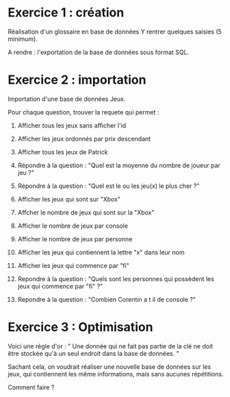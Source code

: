 # Exercice 1 : création

Réalisation d'un glossaire en base de données
Y rentrer quelques saisies (5 minimum). 

A rendre : l'exportation de la base de données sous format SQL.

# Exercice 2 : importation

Importation d'une base de données Jeux.

Pour chaque question, trouver la requete qui permet :

1. Afficher tous les jeux sans afficher l'id

2. Afficher les jeux ordonnés par prix descendant

3. Afficher tous les jeux de Patrick

4. Répondre à la question : "Quel est la moyenne du nombre de joueur par jeu ?"

5. Répondre à la question : "Quel est le ou les jeu(x) le plus cher ?"

6. Afficher les jeux qui sont sur "Xbox"

7. Affcher le nombre de jeux qui sont sur la "Xbox"

8. Afficher le nombre de jeux par console

9. Afficher le nombre de jeux par personne

10. Afficher les jeux qui contiennent la lettre "x" dans leur nom

11. Afficher les jeux qui commence par "fi"

12. Repondre à la question : "Quels sont les personnes qui possèdent les jeux qui commence par "fi" ?"

13. Repondre à la question : "Combien Corentin a t il de console ?"


# Exercice 3 : Optimisation

Voici une règle d'or :
" Une donnée qui ne fait pas partie de la clé ne doit être stockée qu'à un seul endroit dans la base de données. " 

Sachant cela, on voudrait réaliser une nouvelle base de données sur les jeux, qui contiennent les même informations, mais sans aucunes répétitions.

Comment faire ?


